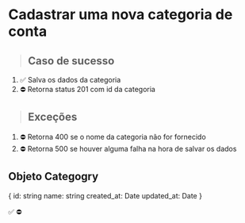 # Cadastrar uma nova categoria de conta

> ## Caso de sucesso

1. ✅ Salva os dados da categoria
2. ⛔ Retorna status 201 com id da categoria

> ## Exceções
1. ⛔ Retorna 400 se o nome da categoria não for fornecido
2. ⛔ Retorna 500 se houver alguma falha na hora de salvar os dados


## Objeto Categogry
{
  	id: string
    name: string
    created_at: Date
    updated_at: Date
}

✅
⛔